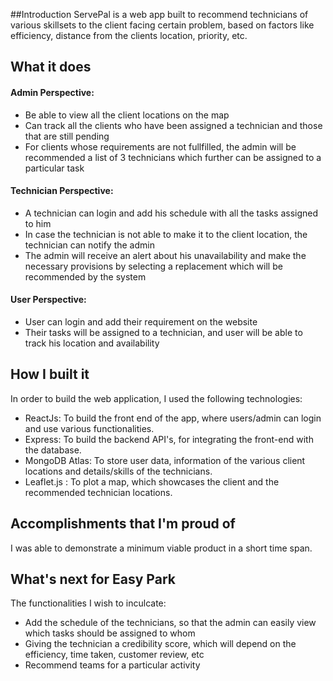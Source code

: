 ##Introduction
ServePal is a web app built to recommend technicians of various skillsets to the client facing certain problem, based on factors like efficiency, distance from the clients location, priority, etc.

## What it does
#### Admin Perspective: 
- Be able to view all the client locations on the map
- Can track all the clients who have been assigned a technician and those that are still pending
- For clients whose requirements are not fullfilled, the admin will be recommended a list of 3 technicians which further can be assigned to a particular task

#### Technician Perspective:
- A technician can login and add his schedule with all the tasks assigned to him
- In case the technician is not able to make it to the client location, the technician can notify the admin 
- The admin will receive an alert about his unavailability and make the necessary provisions by selecting a replacement which will be recommended by the system

#### User Perspective:
- User can login and add their requirement on the website
- Their tasks will be assigned to a technician, and user will be able to track his location and availability

## How I built it
In order to build the web application, I used the following technologies:

- ReactJs: To build the front end of the app, where users/admin can login and use various functionalities.
- Express: To build the backend API's, for integrating the front-end with the database.
- MongoDB Atlas: To store user data, information of the various client locations and details/skills of the technicians.
- Leaflet.js : To plot a map, which showcases the client and the recommended technician locations.

## Accomplishments that I'm proud of
I was able to demonstrate a minimum viable product in a short time span.

## What's next for Easy Park
The functionalities I wish to inculcate:

- Add the schedule of the technicians, so that the admin can easily view which tasks should be assigned to whom
- Giving the technician a credibility score, which will depend on the efficiency, time taken, customer review, etc
- Recommend teams for a particular activity

